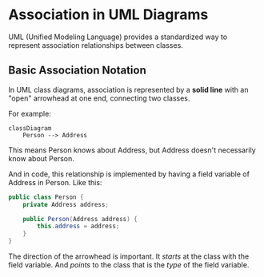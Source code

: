 # Association in UML Diagrams

UML (Unified Modeling Language) provides a standardized way to represent association relationships between classes. 

## Basic Association Notation

In UML class diagrams, association is represented by a **solid line** with an "open" arrowhead at one end, connecting two classes. 

For example:

```mermaid
classDiagram
    Person --> Address
```

This means Person knows about Address, but Address doesn't necessarily know about Person.

And in code, this relationship is implemented by having a field variable of Address in Person. Like this:

```java
public class Person {
    private Address address;

    public Person(Address address) {
        this.address = address;
    }
}
```

The direction of the arrowhead is important. It _starts_ at the class with the field variable. And _points_ to the class that is the _type_ of the field variable.
